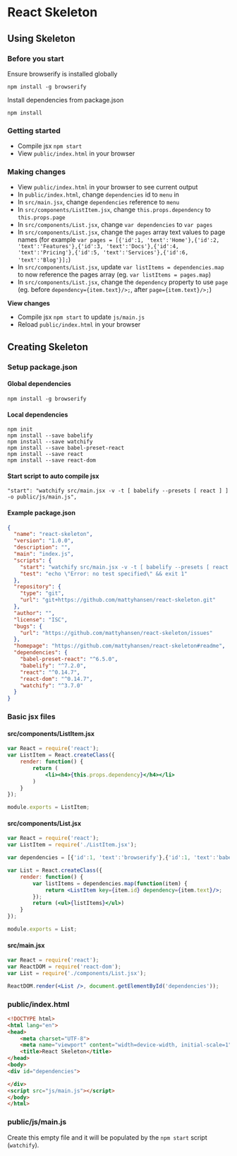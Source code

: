 # React Skeleton


## Using Skeleton

### Before you start

Ensure browserify is installed globally
```
npm install -g browserify
```

Install dependencies from package.json
```
npm install
```

### Getting started

- Compile jsx `npm start`
- View `public/index.html` in your browser


### Making changes


- View `public/index.html` in your browser to see current output
- In `public/index.html`, change `dependencies` id to `menu` in
- In `src/main.jsx`, change `dependencies` reference to `menu`
- In `src/components/ListItem.jsx`, change `this.props.dependency` to `this.props.page`
- In `src/components/List.jsx`, change `var dependencies` to `var pages`
- In `src/components/List.jsx`, change the `pages` array text values to page names (for example `var pages = [{'id':1, 'text':'Home'},{'id':2, 'text':'Features'},{'id':3, 'text':'Docs'},{'id':4, 'text':'Pricing'},{'id':5, 'text':'Services'},{'id':6, 'text':'Blog'}];`)
- In `src/components/List.jsx`, update `var listItems = dependencies.map` to now reference the pages array (eg. `var listItems = pages.map`)
- In `src/components/List.jsx`, change the `dependency` property to use `page` (eg. before `dependency={item.text}/>;`, after `page={item.text}/>;`)


**View changes**

- Compile jsx `npm start` to update `js/main.js`
- Reload `public/index.html` in your browser



## Creating Skeleton

### Setup package.json

#### Global dependencies

```
npm install -g browserify
```

#### Local dependencies

```
npm init
npm install --save babelify
npm install --save watchify
npm install --save babel-preset-react
npm install --save react
npm install --save react-dom
```

#### Start script to auto compile jsx

```
"start": "watchify src/main.jsx -v -t [ babelify --presets [ react ] ] -o public/js/main.js",
```

#### Example package.json

```json
{
  "name": "react-skeleton",
  "version": "1.0.0",
  "description": "",
  "main": "index.js",
  "scripts": {
    "start": "watchify src/main.jsx -v -t [ babelify --presets [ react ] ] -o public/js/main.js",
    "test": "echo \"Error: no test specified\" && exit 1"
  },
  "repository": {
    "type": "git",
    "url": "git+https://github.com/mattyhansen/react-skeleton.git"
  },
  "author": "",
  "license": "ISC",
  "bugs": {
    "url": "https://github.com/mattyhansen/react-skeleton/issues"
  },
  "homepage": "https://github.com/mattyhansen/react-skeleton#readme",
  "dependencies": {
    "babel-preset-react": "^6.5.0",
    "babelify": "^7.2.0",
    "react": "^0.14.7",
    "react-dom": "^0.14.7",
    "watchify": "^3.7.0"
  }
}
```

### Basic jsx files

#### src/components/ListItem.jsx

```jsx
var React = require('react');
var ListItem = React.createClass({
    render: function() {
        return (
            <li><h4>{this.props.dependency}</h4></li>
        )
    }
});

module.exports = ListItem;

```

#### src/components/List.jsx

```jsx
var React = require('react');
var ListItem = require('./ListItem.jsx');

var dependencies = [{'id':1, 'text':'browserify'},{'id':1, 'text':'babel-preset-react'},{'id':1, 'text':'babelify'},{'id':1, 'text':'react'},{'id':1, 'text':'react-dom'},{'id':1, 'text':'watchify'}];

var List = React.createClass({
    render: function() {
        var listItems = dependencies.map(function(item) {
            return <ListItem key={item.id} dependency={item.text}/>;
        });
        return (<ul>{listItems}</ul>)
    }
});

module.exports = List;
```

#### src/main.jsx

```jsx
var React = require('react');
var ReactDOM = require('react-dom');
var List = require('./components/List.jsx');

ReactDOM.render(<List />, document.getElementById('dependencies'));
```

### public/index.html



```html
<!DOCTYPE html>
<html lang="en">
<head>
    <meta charset="UTF-8">
    <meta name="viewport" content="width=device-width, initial-scale=1">
    <title>React Skeleton</title>
</head>
<body>
<div id="dependencies">

</div>
<script src="js/main.js"></script>
</body>
</html>
```

### public/js/main.js

Create this empty file and it will be populated by the `npm start` script (`watchify`).
